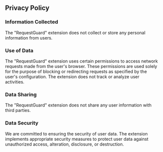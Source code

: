 ## Privacy Policy

### Information Collected

The "RequestGuard" extension does not collect or store any personal information from users.

### Use of Data

The "RequestGuard" extension uses certain permissions to access network requests made from the user's browser. These permissions are used solely for the purpose of blocking or redirecting requests as specified by the user's configuration. The extension does not track or analyze user activities.

### Data Sharing

The "RequestGuard" extension does not share any user information with third parties.

### Data Security

We are committed to ensuring the security of user data. The extension implements appropriate security measures to protect user data against unauthorized access, alteration, disclosure, or destruction.
